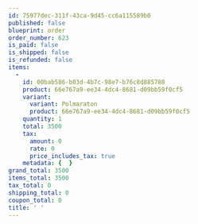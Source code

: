 ```yaml
---
id: 75977dec-311f-43ca-9d45-cc6a115589b0
published: false
blueprint: order
order_number: 623
is_paid: false
is_shipped: false
is_refunded: false
items:
  -
    id: 00bab586-b03d-4b7c-98e7-b76c8d885788
    product: 66e767a9-ee34-4dc4-8681-d09bb59f0cf5
    variant:
      variant: Polmaraton
      product: 66e767a9-ee34-4dc4-8681-d09bb59f0cf5
    quantity: 1
    total: 3500
    tax:
      amount: 0
      rate: 0
      price_includes_tax: true
    metadata: {  }
grand_total: 3500
items_total: 3500
tax_total: 0
shipping_total: 0
coupon_total: 0
title: ' '
---
```

